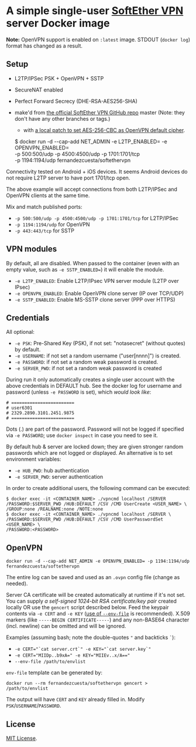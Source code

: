 # A simple single-user [SoftEther VPN][1] server Docker image

**Note:** OpenVPN support is enabled on `:latest` image. STDOUT (`docker log`)
format has changed as a result.

## Setup
 - L2TP/IPSec PSK + OpenVPN + SSTP
 - SecureNAT enabled
 - Perfect Forward Secrecy (DHE-RSA-AES256-SHA)
 - make'd from [the official SoftEther VPN GitHub repo][2] master
   (Note: they don't have any other branches or tags.)
   - with [a local patch to set AES-256-CBC as OpenVPN default cipher](https://github.com/siomiz/SoftEtherVPN/tree/master/copyables/usr/local/src/AES-256-CBC.patch).

    $ docker run -d --cap-add NET_ADMIN -e L2TP_ENABLED= -e OPENVPN_ENABLED= \
    -p 500:500/udp -p 4500:4500/udp -p 1701:1701/tcp \
    -p 1194:1194/udp fernandezcuesta/softethervpn

Connectivity tested on Android + iOS devices. It seems Android devices do not
require L2TP server to have port 1701/tcp open.

The above example will accept connections from both L2TP/IPSec and OpenVPN
clients at the same time.

Mix and match published ports: 
- `-p 500:500/udp -p 4500:4500/udp -p 1701:1701/tcp` for L2TP/IPSec
- `-p 1194:1194/udp` for OpenVPN
- `-p 443:443/tcp` for SSTP

## VPN modules

By default, all are disabled. When passed to the container (even with an
empty value, such as `-e SSTP_ENABLED=`) it will enable the module.

- `-e L2TP_ENABLED`: Enable L2TP/IPsec VPN server module (L2TP over IPsec)
- `-e OPENVPN_ENABLED`: Enable OpenVPN clone server (IP over TCP/UDP)
- `-e SSTP_ENABLED`: Enable MS-SSTP clone server (PPP over HTTPS)

## Credentials

All optional:

- `-e PSK`: Pre-Shared Key (PSK), if not set: "notasecret" (without quotes) by
  default.
- `-e USERNAME`: if not set a random username ("user[nnnn]") is created.
- `-e PASSWORD`: if not set a random weak password is created.
- `-e SERVER_PWD`: if not set a random weak password is created

During run it only automatically creates a single user account with the above
credentials in DEFAULT hub.
See the docker log for username and password (unless `-e PASSWORD` is set),
which *would look like*:

    # ========================
    # user6301
    # 2329.2890.3101.2451.9875
    # ========================
Dots (.) are part of the password. Password will not be logged if specified via
`-e PASSWORD`; use `docker inspect` in case you need to see it.

By default hub & server are locked down; they are given stronger random passwords
which are not logged or displayed.
An alternative is to set environment variables:

- `-e HUB_PWD`: hub authentication
- `-e SERVER_PWD`: server authentication

In order to create additional users, the following command can be executed:

    $ docker exec -it <CONTAINER_NAME> ./vpncmd localhost /SERVER
    /PASSWORD:$SERVER_PWD /HUB:DEFAULT /CSV /CMD UserCreate <USER_NAME> \
    /GROUP:none /REALNAME:none /NOTE:none
    $ docker exec -it <CONTAINER_NAME> ./vpncmd localhost /SERVER \
    /PASSWORD:$SERVER_PWD /HUB:DEFAULT /CSV /CMD UserPasswordSet <USER_NAME> \
    /PASSWORD:<PASSWORD>


## OpenVPN ##

`docker run -d --cap-add NET_ADMIN -e OPENVPN_ENABLED= -p 1194:1194/udp fernandezcuesta/softethervpn`

The entire log can be saved and used as an `.ovpn` config file (change as
needed).

Server CA certificate will be created automatically at runtime if it's not set.
You can supply _a self-signed 1024-bit RSA certificate/key pair_ created
locally OR use the `gencert` script described below. Feed the keypair contents
via `-e CERT` and `-e KEY` ([use of `--env-file`][3] is recommended). X.509 
markers (like `-----BEGIN CERTIFICATE-----`) and any non-BASE64 character
(incl. newline) can be omitted and will be ignored.

Examples (assuming bash; note the double-quotes `"` and backticks `` ` ``):

* ``-e CERT="`cat server.crt`" -e KEY="`cat server.key`"``
* `-e CERT="MIIDp..b9xA=" -e KEY="MIIEv..x/A=="`
* `--env-file /path/to/envlist`

`env-file` template can be generated by:

`docker run --rm fernandezcuesta/softethervpn gencert > /path/to/envlist`

The output will have `CERT` and `KEY` already filled in.
Modify `PSK`/`USERNAME`/`PASSWORD`.

## License ##

[MIT License][4].

  [1]: https://www.softether.org/
  [2]: https://github.com/SoftEtherVPN/SoftEtherVPN
  [3]: https://docs.docker.com/engine/reference/commandline/run/#set-environment-variables-e-env-env-file
  [4]: https://github.com/fernandezcuesta/SoftEtherVPN/raw/master/LICENSE
